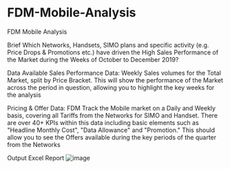 # FDM-Mobile-Analysis
FDM Mobile Analysis


Brief 
Which Networks, Handsets, SIMO plans and specific activity (e.g. Price Drops & Promotions etc.) have driven the High Sales Performance of the Market during the Weeks of October to December 2019?

Data Available
Sales Performance Data: Weekly Sales volumes for the Total Market, split by Price Bracket. This will show the performance of the Market across the period in question, allowing you to highlight the key weeks for the analysis

Pricing & Offer Data: FDM Track the Mobile market on a Daily and Weekly basis, covering all Tariffs from the Networks for SIMO and Handset. There are over 40+ KPIs within this data including basic elements such as "Headline Monthly Cost", "Data Allowance" and "Promotion." This should allow you to see the Offers available during the key periods of the quarter from the Networks

Output Excel Report
![image](https://github.com/user-attachments/assets/9cc974b7-a73d-48fc-a06c-76e1174b161e)

